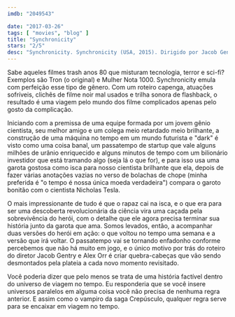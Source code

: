 ```yaml
---
imdb: "2049543"

date: "2017-03-26"
tags: [ "movies", "blog" ]
title: "Synchronicity"
stars: "2/5"
desc: "Synchronicity. Synchronicity (USA, 2015). Dirigido por Jacob Gentry. Escrito por Jacob Gentry, Alex Orr. Com Chad McKnight (Jim Beale), Brianne Davis (Abby), AJ Bowen (Chuck), Scott Poythress (Matty), Michael Ironside (Klaus Meisner), Claire Bronson (Helen), Ashley Drayton (Herself), Derek Ryan Duke (Resident), Sergine Dumais (Helen)."
---
```

Sabe aqueles filmes trash anos 80 que misturam tecnologia, terror e sci-fi? Exemplos são Tron (o original) e Mulher Nota 1000. Synchronicity emula com perfeição esse tipo de gênero. Com um roteiro capenga, atuações sofríveis, clichês de filme noir mal usados e trilha sonora de flashback, o resultado é uma viagem pelo mundo dos filme complicados apenas pelo gosto da complicação.

Iniciando com a premissa de uma equipe formada por um jovem gênio cientista, seu melhor amigo e um colega meio retardado meio brilhante, a construção de uma máquina no tempo em um mundo futurista e "dark" é visto como uma coisa banal, um passatempo de startup que vale alguns milhões de urânio enriquecido e alguns minutos de tempo com um bilionário investidor que está tramando algo (seja lá o que for), e para isso usa uma garota gostosa como isca para nosso cientista brilhante que ela, depois de fazer várias anotações vazias no verso de bolachas de chope (minha preferida é "o tempo é nossa única moeda verdadeira") compara o garoto bonitão com o cientista Nicholas Tesla.

O mais impressionante de tudo é que o rapaz cai na isca, e o que era para ser uma descoberta revolucionária da ciência vira uma caçada pela sobrevivência do herói, com o detalhe que ele agora precisa terminar sua história junto da garota que ama. Somos levados, então, a acompanhar duas versões do herói em ação: o que voltou no tempo uma semana e a versão que irá voltar. O passatempo vai se tornando enfadonho conforme percebemos que não há muito em jogo, e o único motivo por trás do roteiro do diretor Jacob Gentry e Alex Orr é criar quebra-cabeças que vão sendo desmontados pela plateia a cada novo momento revisitado.

Você poderia dizer que pelo menos se trata de uma história factível dentro do universo de viagem no tempo. Eu responderia que se você insere universos paralelos em alguma coisa você não precisa de nenhuma regra anterior. E assim como o vampiro da saga Crepúsculo, qualquer regra serve para se encaixar em viagem no tempo.
